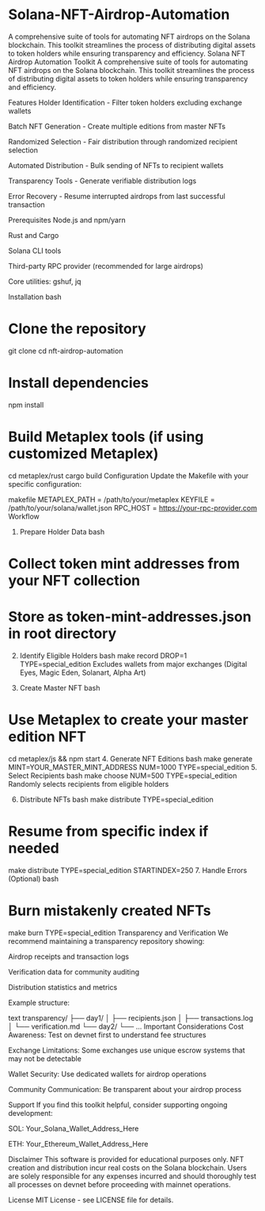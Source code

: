 # Solana-NFT-Airdrop-Automation

A comprehensive suite of tools for automating NFT airdrops on the Solana blockchain. This toolkit streamlines the process of distributing digital assets to token holders while ensuring transparency and efficiency.
Solana NFT Airdrop Automation Toolkit
A comprehensive suite of tools for automating NFT airdrops on the Solana blockchain. This toolkit streamlines the process of distributing digital assets to token holders while ensuring transparency and efficiency.

Features
Holder Identification - Filter token holders excluding exchange wallets

Batch NFT Generation - Create multiple editions from master NFTs

Randomized Selection - Fair distribution through randomized recipient selection

Automated Distribution - Bulk sending of NFTs to recipient wallets

Transparency Tools - Generate verifiable distribution logs

Error Recovery - Resume interrupted airdrops from last successful transaction

Prerequisites
Node.js and npm/yarn

Rust and Cargo

Solana CLI tools

Third-party RPC provider (recommended for large airdrops)

Core utilities: gshuf, jq

Installation
bash
# Clone the repository
git clone <repository-url>
cd nft-airdrop-automation

# Install dependencies
npm install

# Build Metaplex tools (if using customized Metaplex)
cd metaplex/rust
cargo build
Configuration
Update the Makefile with your specific configuration:

makefile
METAPLEX_PATH = /path/to/your/metaplex
KEYFILE = /path/to/your/solana/wallet.json
RPC_HOST = https://your-rpc-provider.com
Workflow
1. Prepare Holder Data
bash
# Collect token mint addresses from your NFT collection
# Store as token-mint-addresses.json in root directory
2. Identify Eligible Holders
bash
make record DROP=1 TYPE=special_edition
Excludes wallets from major exchanges (Digital Eyes, Magic Eden, Solanart, Alpha Art)

3. Create Master NFT
bash
# Use Metaplex to create your master edition NFT
cd metaplex/js && npm start
4. Generate NFT Editions
bash
make generate MINT=YOUR_MASTER_MINT_ADDRESS NUM=1000 TYPE=special_edition
5. Select Recipients
bash
make choose NUM=500 TYPE=special_edition
Randomly selects recipients from eligible holders

6. Distribute NFTs
bash
make distribute TYPE=special_edition
# Resume from specific index if needed
make distribute TYPE=special_edition STARTINDEX=250
7. Handle Errors (Optional)
bash
# Burn mistakenly created NFTs
make burn TYPE=special_edition
Transparency and Verification
We recommend maintaining a transparency repository showing:

Airdrop receipts and transaction logs

Verification data for community auditing

Distribution statistics and metrics

Example structure:

text
transparency/
├── day1/
│   ├── recipients.json
│   ├── transactions.log
│   └── verification.md
└── day2/
    └── ...
Important Considerations
Cost Awareness: Test on devnet first to understand fee structures

Exchange Limitations: Some exchanges use unique escrow systems that may not be detectable

Wallet Security: Use dedicated wallets for airdrop operations

Community Communication: Be transparent about your airdrop process

Support
If you find this toolkit helpful, consider supporting ongoing development:

SOL: Your_Solana_Wallet_Address_Here

ETH: Your_Ethereum_Wallet_Address_Here

Disclaimer
This software is provided for educational purposes only. NFT creation and distribution incur real costs on the Solana blockchain. Users are solely responsible for any expenses incurred and should thoroughly test all processes on devnet before proceeding with mainnet operations.

License
MIT License - see LICENSE file for details.
